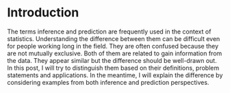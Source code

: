 Introduction
============================

The terms inference and prediction are frequently used in the context of statistics. Understanding the difference between them can be difficult even for people working long in the field. They are often confused because they are not mutually exclusive. Both of them are related to gain information from the data. They appear similar but the difference should be well-drawn out. In this post, I will try to distinguish them based on their definitions, problem statements and applications. In the meantime, I will explain the difference by considering examples from both inference and prediction perspectives.